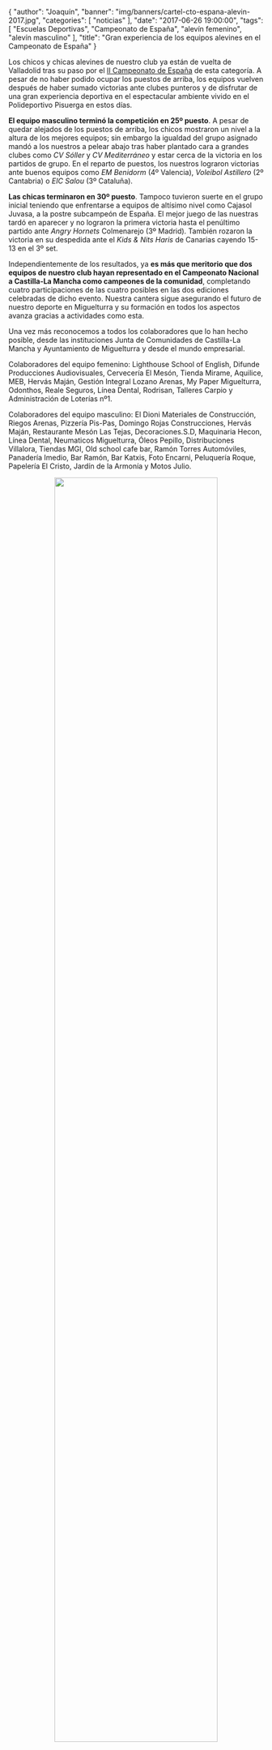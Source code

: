 {
  "author": "Joaquín",
  "banner": "img/banners/cartel-cto-espana-alevin-2017.jpg",
  "categories": [
    "noticias"
  ],
  "date": "2017-06-26 19:00:00",
  "tags": [
    "Escuelas Deportivas",
    "Campeonato de España",
	"alevín femenino",
	"alevín masculino"
  ],
  "title": "Gran experiencia de los equipos alevines en el Campeonato de España"
}

Los chicos y chicas alevines de nuestro club ya están de vuelta de
Valladolid tras su paso por el [II Campeonato de España][campeonato]
de esta categoría. A pesar de no haber podido ocupar los puestos de
arriba, los equipos vuelven después de haber sumado victorias ante
clubes punteros y de disfrutar de una gran experiencia deportiva en el
espectacular ambiente vivido en el Polideportivo Pisuerga en estos
días.

[campeonato]: http://www.rfevb.com/campeonato-de-espana-alevin-masculino-2017

**El equipo masculino terminó la competición en 25º puesto**. A pesar
de quedar alejados de los puestos de arriba, los chicos mostraron un
nivel a la altura de los mejores equipos; sin embargo la igualdad del
grupo asignado mandó a los nuestros a pelear abajo tras haber plantado
cara a grandes clubes como _CV Sóller_ y _CV Mediterráneo_ y estar cerca
de la victoria en los partidos de grupo. En el reparto de puestos, los
nuestros lograron victorias ante buenos equipos como _EM Benidorm_ (4º
Valencia), _Voleibol Astillero_ (2º Cantabria) o _EIC Salou_ (3º
Cataluña).

**Las chicas terminaron en 30º puesto**. Tampoco tuvieron suerte en el
grupo inicial teniendo que enfrentarse a equipos de altísimo nivel
como Cajasol Juvasa, a la postre subcampeón de España. El mejor juego
de las nuestras tardó en aparecer y no lograron la primera victoria
hasta el penúltimo partido ante _Angry Hornets_ Colmenarejo (3º
Madrid). También rozaron la victoria en su despedida ante el _Kids &
Nits Haris_ de Canarias cayendo 15-13 en el 3º set.

Independientemente de los resultados, ya **es más que meritorio que dos
equipos de nuestro club hayan representado en el Campeonato Nacional a
Castilla-La Mancha como campeones de la comunidad**, completando cuatro
participaciones de las cuatro posibles en las dos ediciones celebradas
de dicho evento. Nuestra cantera sigue asegurando el futuro de nuestro
deporte en Miguelturra y su formación en todos los aspectos avanza
gracias a actividades como esta.

Una vez más reconocemos a todos los colaboradores que lo han hecho
posible, desde las instituciones Junta de Comunidades de Castilla-La
Mancha y Ayuntamiento de Miguelturra y desde el mundo empresarial.

Colaboradores del equipo femenino: Lighthouse School of English,
Difunde Producciones Audiovisuales, Cervecería El Mesón, Tienda
Mirame, Aquilice, MEB, Hervás Maján, Gestión Integral Lozano Arenas,
My Paper Miguelturra, Odonthos, Reale Seguros, Línea Dental, Rodrisan,
Talleres Carpio y Administración de Loterías nº1.

Colaboradores del equipo masculino: El Dioni Materiales de
Construcción, Riegos Arenas, Pizzería Pis-Pas, Domingo Rojas
Construcciones, Hervás Maján, Restaurante Mesón Las Tejas,
Decoraciones.S.D, Maquinaria Hecon, Línea Dental, Neumaticos
Miguelturra, Óleos Pepillo, Distribuciones Villalora, Tiendas MGI, Old
school cafe bar, Ramón Torres Automóviles, Panadería Imedio, Bar
Ramón, Bar Katxis, Foto Encarni, Peluquería Roque, Papelería El
Cristo, Jardín de la Armonía y Motos Julio.

<center>
	<a target="photo" href="http://www.advmiguelturra.org/img/banners/cto-espana-alevin-2017-fem.jpg">
	<img width="80%" align="center" src="http://www.advmiguelturra.org/img/banners/cto-espana-alevin-2017-fem.jpg"/>
	</a>
	<a target="photo" href="http://www.advmiguelturra.org/img/banners/cto-espana-alevin-2017-masc.jpg">
	<img width="80%" align="center" src="http://www.advmiguelturra.org/img/banners/cto-espana-alevin-2017-masc.jpg"/>
	</a>
</center>
